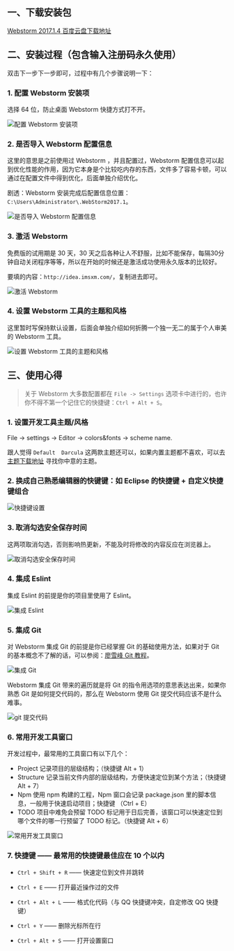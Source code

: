## 一、下载安装包

[Webstorm 2017.1.4 百度云盘下载地址](http://pan.baidu.com/s/1kVqoPJh)

## 二、安装过程（包含输入注册码永久使用）

双击下一步下一步即可，过程中有几个步骤说明一下：

### 1. 配置 Webstorm 安装项

选择 64 位，防止桌面 Webstorm 快捷方式打不开。

![配置 Webstorm 安装项](https://static.oschina.net/uploads/img/201708/13002344_qk81.png "在这里输入图片标题")

### 2. 是否导入 Webstorm 配置信息

这里的意思是之前使用过 Webstorm ，并且配置过，Webstorm 配置信息可以起到优化性能的作用，因为它本身是个比较吃内存的东西，文件多了容易卡顿，可以通过在配置文件中得到优化，后面单独介绍优化。

剧透：Webstorm 安装完成后配置信息位置：`C:\Users\Administrator\.WebStorm2017.1`。

![是否导入 Webstorm 配置信息](https://static.oschina.net/uploads/img/201708/13002612_49Dj.png "在这里输入图片标题")

### 3. 激活 Webstorm

免费版的试用期是 30 天，30 天之后各种让人不舒服，比如不能保存，每隔30分钟自动关闭程序等等，所以在开始的时候还是激活成功使用永久版本的比较好。

要填的内容：`http://idea.imsxm.com/`，复制进去即可。

![激活 Webstorm](https://static.oschina.net/uploads/img/201708/13002647_ri4G.png "在这里输入图片标题")

### 4. 设置 Webstorm 工具的主题和风格

这里暂时写保持默认设置，后面会单独介绍如何折腾一个独一无二的属于个人审美的 Webstorm 工具。

![设置 Webstorm 工具的主题和风格](https://static.oschina.net/uploads/img/201708/13002713_WP2Q.png "在这里输入图片标题")

## 三、使用心得

> 关于 Webstorm 大多数配置都在 `File -> Settings` 选项卡中进行的，也许你不得不第一个记住它的快捷键：`Ctrl + Alt + S`。

### 1. 设置开发工具主题/风格

File -> settings -> Editor -> colors&fonts -> scheme name. 

跟人觉得 `Default  Darcula` 这两款主题还可以，如果内置主题都不喜欢，可以去 [主题下载地址](http://phpstorm-themes.com/) 寻找你中意的主题。

### 2. 换成自己熟悉编辑器的快键键：如 Eclipse 的快捷键 + 自定义快捷键组合

![快捷键设置](https://static.oschina.net/uploads/img/201708/13002745_RBJc.png "在这里输入图片标题")

### 3. 取消勾选安全保存时间

这两项取消勾选，否则影响热更新，不能及时将修改的内容反应在浏览器上。

![取消勾选安全保存时间](https://static.oschina.net/uploads/img/201708/13002833_mUIP.png "在这里输入图片标题")

### 4. 集成 Eslint

集成 Eslint 的前提是你的项目里使用了 Eslint。

![集成 Eslint](https://static.oschina.net/uploads/img/201708/13002809_Mm8z.png "在这里输入图片标题")

### 5. 集成 Git

对 Webstorm 集成 Git 的前提是你已经掌握 Git 的基础使用方法，如果对于 Git 的基本概念不了解的话，可以参阅：[廖雪峰 Git 教程](https://www.liaoxuefeng.com/wiki/0013739516305929606dd18361248578c67b8067c8c017b000)。

![集成 Git](https://static.oschina.net/uploads/img/201708/13003644_Wvka.png "在这里输入图片标题")

Webstorm 集成 Git 带来的遍历就是将 Git 的指令用选项的意思表达出来，如果你熟悉 Git 是如何提交代码的，那么在 Webstorm 使用 Git 提交代码应该不是什么难事。

![git 提交代码](https://static.oschina.net/uploads/img/201708/13003707_9xxt.png "在这里输入图片标题")

### 6. 常用开发工具窗口

开发过程中，最常用的工具窗口有以下几个：

- Project 记录项目的层级结构；（快捷键 Alt + 1）
- Structure  记录当前文件内部的层级结构，方便快速定位到某个方法；（快捷键 Alt + 7）
- Npm 使用 npm 构建的工程，Npm 窗口会记录 package.json 里的脚本信息，一般用于快速启动项目；快捷键 （Ctrl + E）
- TODO 项目中难免会预留 TODO 标记用于日后完善，该窗口可以快速定位到哪个文件的哪一行预留了 TODO 标记。（快捷键 Alt + 6）

![常用开发工具窗口](https://static.oschina.net/uploads/img/201708/13002855_xG27.png "在这里输入图片标题")

### 7. 快捷键 —— 最常用的快捷键最佳应在 10 个以内


- `Ctrl + Shift + R` —— 快速定位到文件并跳转

- `Ctrl + E` —— 打开最近操作过的文件

- `Ctrl + Alt + L` —— 格式化代码（与 QQ 快捷键冲突，自定修改 QQ 快捷键）

- `Ctrl + Y` —— 删除光标所在行

- `Ctrl + Alt + S` —— 打开设置窗口